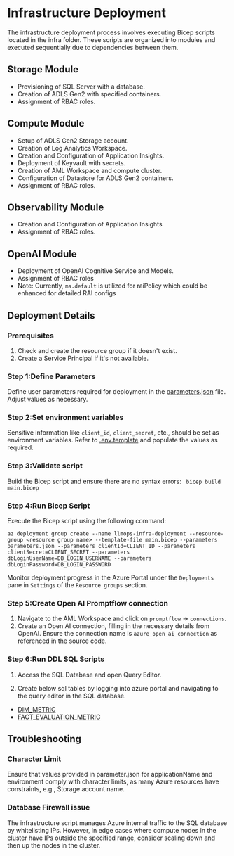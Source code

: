# Infrastructure Deployment

The infrastructure deployment process involves executing Bicep scripts located in the infra folder. These scripts are organized into modules and executed sequentially due to dependencies between them.

## Storage Module
- Provisioning of SQL Server with a database.
- Creation of ADLS Gen2 with specified containers.
- Assignment of RBAC roles.
## Compute Module
- Setup of ADLS Gen2 Storage account.
- Creation of Log Analytics Workspace.
- Creation and Configuration of Application Insights.
- Deployment of Keyvault with secrets.
- Creation of AML Workspace and compute cluster.
- Configuration of Datastore for ADLS Gen2 containers.
- Assignment of RBAC roles.
## Observability Module
- Creation and Configuration of Application Insights
- Assignment of RBAC roles.
## OpenAI Module
- Deployment of OpenAI Cognitive Service and Models.
- Assignment of RBAC roles
- Note: Currently, `ms.default` is utilized for raiPolicy which could be enhanced for detailed RAI configs 

## Deployment Details

### Prerequisites
1. Check and create the resource group if it doesn't exist.
2. Create a Service Principal if it's not available.



### Step 1:Define Parameters
Define user parameters required for deployment in the [parameters.json](../infra/parameters.json) file. Adjust values as necessary.

### Step 2:Set environment variables
Sensitive information like `client_id`, `client_secret`, etc., should be set as environment variables. Refer to [.env.template](../infra/modules/env.template) and populate the values as required.

### Step 3:Validate script
Build the Bicep script and ensure there are no syntax errors:
` bicep build main.bicep`

### Step 4:Run Bicep Script
Execute the Bicep script using the following command:
``` 
az deployment group create --name llmops-infra-deployment --resource-group <resource group name> --template-file main.bicep --parameters parameters.json --parameters clientId=CLIENT_ID --parameters clientSecret=CLIENT_SECRET --parameters dbLoginUserName=DB_LOGIN_USERNAME --parameters dbLoginPassword=DB_LOGIN_PASSWORD 
```
Monitor deployment progress in the Azure Portal under the `Deployments` pane in `Settings` of the `Resource groups` section.

### Step 5:Create Open AI Promptflow connection
1. Navigate to the AML Workspace and click on `promptflow` -> `connections`.
2. Create an Open AI connection, filling in the necessary details from OpenAI.
Ensure the connection name is `azure_open_ai_connection` as referenced in the source code.

### Step 6:Run DDL SQL Scripts
1. Access the SQL Database and open Query Editor.

2. Create below sql tables by logging into azure portal and navigating to the query editor in the SQL database.
- [DIM_METRIC](azuresql/DIM_METRIC.sql)
- [FACT_EVALUATION_METRIC](azuresql/FACT_EVALUATION_METRIC.sql)

## Troubleshooting

### Character Limit
Ensure that values provided in parameter.json for applicationName and environment comply with character limits, as many Azure resources have constraints, e.g., Storage account name.

### Database Firewall issue
The infrastructure script manages Azure internal traffic to the SQL database by whitelisting IPs. However, in edge cases where compute nodes in the cluster have IPs outside the specified range, consider scaling down and then up the nodes in the cluster.
